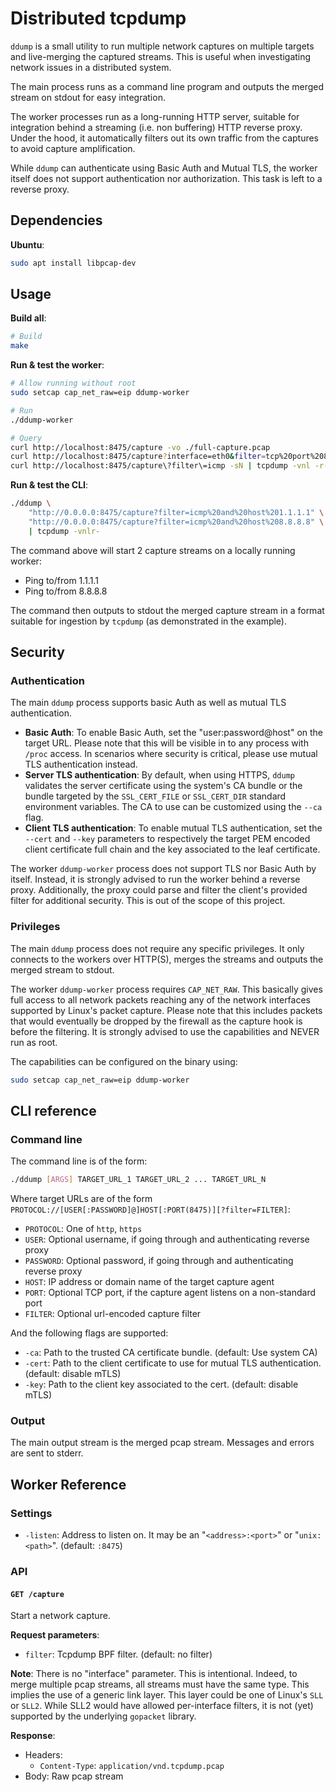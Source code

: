 
# Distributed tcpdump

``ddump`` is a small utility to run multiple network captures on multiple targets
and live-merging the captured streams. This is useful when investigating network
issues in a distributed system.

The main process runs as a command line program and outputs the merged stream on
stdout for easy integration.

The worker processes run as a long-running HTTP server, suitable for integration
behind a streaming (i.e. non buffering) HTTP reverse proxy. Under the hood, it
automatically filters out its own traffic from the captures to avoid capture
amplification.

While ``ddump`` can authenticate using Basic Auth and Mutual TLS, the worker itself
does not support authentication nor authorization. This task is left to a reverse
proxy.

## Dependencies

**Ubuntu**:

```bash
sudo apt install libpcap-dev
```

## Usage

**Build all**:

```bash
# Build
make
```

**Run & test the worker**:

```bash
# Allow running without root
sudo setcap cap_net_raw=eip ddump-worker

# Run
./ddump-worker

# Query
curl http://localhost:8475/capture -vo ./full-capture.pcap
curl http://localhost:8475/capture?interface=eth0&filter=tcp%20port%2080 -vo ./ethernet-http-capture.pcap
curl http://localhost:8475/capture\?filter\=icmp -sN | tcpdump -vnl -r-
```

**Run & test the CLI**:

```bash
./ddump \
    "http://0.0.0.0:8475/capture?filter=icmp%20and%20host%201.1.1.1" \
    "http://0.0.0.0:8475/capture?filter=icmp%20and%20host%208.8.8.8" \
    | tcpdump -vnlr-
```

The command above will start 2 capture streams on a locally running worker:
* Ping to/from 1.1.1.1
* Ping to/from 8.8.8.8

The command then outputs to stdout the merged capture stream in a format suitable
for ingestion by ``tcpdump`` (as demonstrated in the example).

## Security

### Authentication

The main ``ddump`` process supports basic Auth as well as mutual TLS
authentication.

* **Basic Auth**: To enable Basic Auth, set the "user:password@host" on
the target URL. Please note that this will be visible in to any process
with ``/proc`` access. In scenarios where security is critical, please
use mutual TLS authentication instead.
* **Server TLS authentication**: By default, when using HTTPS, ``ddump``
validates the server certificate using the system's CA bundle or the bundle
targeted by the ``SSL_CERT_FILE`` or ``SSL_CERT_DIR`` standard environment
variables. The CA to use can be customized using the ``--ca`` flag.
* **Client TLS authentication**: To enable mutual TLS authentication, set
the ``--cert`` and ``--key`` parameters to respectively the target PEM
encoded client certificate full chain and the key associated to the leaf
certificate.

The worker ``ddump-worker`` process does not support TLS nor Basic Auth by
itself. Instead, it is strongly advised to run the worker behind a reverse
proxy. Additionally, the proxy could parse and filter the client's provided
filter for additional security. This is out of the scope of this project.

### Privileges

The main ``ddump`` process does not require any specific privileges. It only
connects to the workers over HTTP(S), merges the streams and outputs the merged
stream to stdout.

The worker ``ddump-worker`` process requires ``CAP_NET_RAW``. This basically
gives full access to all network packets reaching any of the network interfaces
supported by Linux's packet capture. Please note that this includes packets that
would eventually be dropped by the firewall as the capture hook is before the
filtering. It is strongly advised to use the capabilities and NEVER run as root.

The capabilities can be configured on the binary using:

```bash
sudo setcap cap_net_raw=eip ddump-worker
```

## CLI reference

### Command line

The command line is of the form:

```bash
./ddump [ARGS] TARGET_URL_1 TARGET_URL_2 ... TARGET_URL_N
```

Where target URLs are of the form `PROTOCOL://[USER[:PASSWORD]@]HOST[:PORT(8475)][?filter=FILTER]`:

* ``PROTOCOL``: One of ``http``, ``https``
* ``USER``: Optional username, if going through and authenticating reverse proxy
* ``PASSWORD``: Optional password, if going through and authenticating reverse proxy
* ``HOST``: IP address or domain name of the target capture agent
* ``PORT``: Optional TCP port, if the capture agent listens on a non-standard port
* ``FILTER``: Optional url-encoded capture filter

And the following flags are supported:

* ``-ca``: Path to the trusted CA certificate bundle. (default: Use system CA)
* ``-cert``: Path to the client certificate to use for mutual TLS authentication. (default: disable mTLS)
* ``-key``: Path to the client key associated to the cert. (default: disable mTLS)

### Output

The main output stream is the merged pcap stream. Messages and errors are sent to stderr.

## Worker Reference

### Settings

* ``-listen``: Address to listen on. It may be an "``<address>:<port>``" or "``unix:<path>``". (default: ``:8475``)

### API

#### ``GET /capture``

Start a network capture.

**Request parameters**:

* ``filter``: Tcpdump BPF filter. (default: no filter)

**Note**: There is no "interface" parameter. This is intentional. Indeed, to merge
multiple pcap streams, all streams must have the same type. This implies the use
of a generic link layer. This layer could be one of Linux's ``SLL`` or ``SLL2``.
While SLL2 would have allowed per-interface filters, it is not (yet) supported by the
underlying ``gopacket`` library.

**Response**:

* Headers:
  *  ``Content-Type``: ``application/vnd.tcpdump.pcap``
* Body: Raw pcap stream
